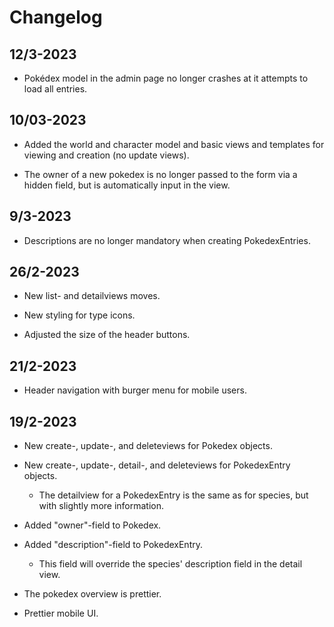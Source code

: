 # Changelog

## 12/3-2023

- Pokédex model in the admin page no longer crashes at it attempts to load all entries.

## 10/03-2023

- Added the world and character model and basic views and templates for viewing and creation (no update views).

- The owner of a new pokedex is no longer passed to the form via a hidden field, but is automatically input in the view.

## 9/3-2023

- Descriptions are no longer mandatory when creating PokedexEntries.


## 26/2-2023

- New list- and detailviews moves.

- New styling for type icons.

- Adjusted the size of the header buttons.

## 21/2-2023

- Header navigation with burger menu for mobile users.

## 19/2-2023

- New create-, update-, and deleteviews for Pokedex objects.

- New create-, update-, detail-, and deleteviews for PokedexEntry objects.

  - The detailview for a PokedexEntry is the same as for species, but with slightly more information.

- Added "owner"-field to Pokedex.

- Added "description"-field to PokedexEntry.

  - This field will override the species' description field in the detail view.

- The pokedex overview is prettier.

- Prettier mobile UI.
